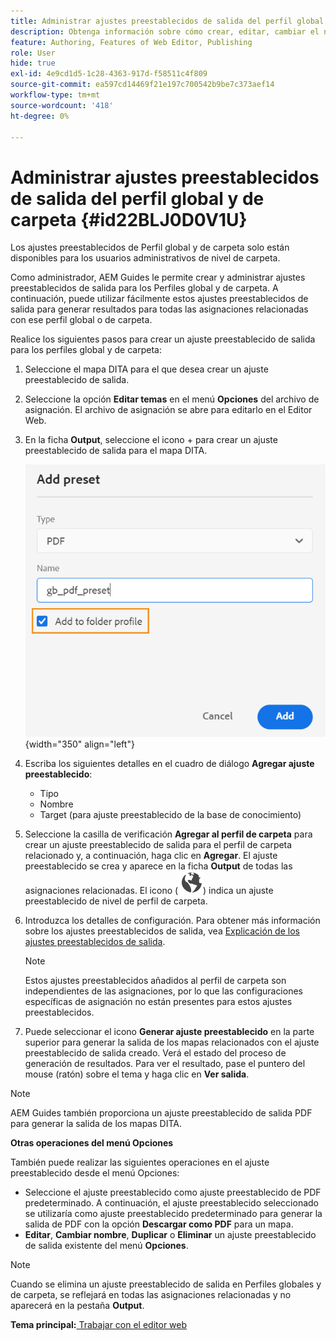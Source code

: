 ```yaml
---
title: Administrar ajustes preestablecidos de salida del perfil global y de carpeta
description: Obtenga información sobre cómo crear, editar, cambiar el nombre, duplicar y eliminar ajustes preestablecidos de salida de perfil global y de carpeta como usuarios administrativos en AEM Guides.
feature: Authoring, Features of Web Editor, Publishing
role: User
hide: true
exl-id: 4e9cd1d5-1c28-4363-917d-f58511c4f809
source-git-commit: ea597cd14469f21e197c700542b9be7c373aef14
workflow-type: tm+mt
source-wordcount: '418'
ht-degree: 0%

---
```


# Administrar ajustes preestablecidos de salida del perfil global y de carpeta {#id22BLJ0D0V1U}

Los ajustes preestablecidos de Perfil global y de carpeta solo están disponibles para los usuarios administrativos de nivel de carpeta.

Como administrador, AEM Guides le permite crear y administrar ajustes preestablecidos de salida para los Perfiles global y de carpeta. A continuación, puede utilizar fácilmente estos ajustes preestablecidos de salida para generar resultados para todas las asignaciones relacionadas con ese perfil global o de carpeta.

Realice los siguientes pasos para crear un ajuste preestablecido de salida para los perfiles global y de carpeta:

1. Seleccione el mapa DITA para el que desea crear un ajuste preestablecido de salida.
1. Seleccione la opción **Editar temas** en el menú **Opciones** del archivo de asignación. El archivo de asignación se abre para editarlo en el Editor Web.
1. En la ficha **Output**, seleccione el icono + para crear un ajuste preestablecido de salida para el mapa DITA.

   ![](images/add-global-output-preset.png){width="350" align="left"}

1. Escriba los siguientes detalles en el cuadro de diálogo **Agregar ajuste preestablecido**:
   - Tipo
   - Nombre
   - Target \(para ajuste preestablecido de la base de conocimiento\)
1. Seleccione la casilla de verificación **Agregar al perfil de carpeta** para crear un ajuste preestablecido de salida para el perfil de carpeta relacionado y, a continuación, haga clic en **Agregar**. El ajuste preestablecido se crea y aparece en la ficha **Output** de todas las asignaciones relacionadas. El icono \( ![](images/global-preset-icon.svg)\) indica un ajuste preestablecido de nivel de perfil de carpeta.
1. Introduzca los detalles de configuración. Para obtener más información sobre los ajustes preestablecidos de salida, vea [Explicación de los ajustes preestablecidos de salida](./generate-output-understand-presets.md).

   >[!NOTE]
   >
   > Estos ajustes preestablecidos añadidos al perfil de carpeta son independientes de las asignaciones, por lo que las configuraciones específicas de asignación no están presentes para estos ajustes preestablecidos.

1. Puede seleccionar el icono **Generar ajuste preestablecido** en la parte superior para generar la salida de los mapas relacionados con el ajuste preestablecido de salida creado. Verá el estado del proceso de generación de resultados. Para ver el resultado, pase el puntero del mouse (ratón) sobre el tema y haga clic en **Ver salida**.

>[!NOTE]
>
> AEM Guides también proporciona un ajuste preestablecido de salida PDF para generar la salida de los mapas DITA.

**Otras operaciones del menú Opciones**

También puede realizar las siguientes operaciones en el ajuste preestablecido desde el menú Opciones:

- Seleccione el ajuste preestablecido como ajuste preestablecido de PDF predeterminado. A continuación, el ajuste preestablecido seleccionado se utilizaría como ajuste preestablecido predeterminado para generar la salida de PDF con la opción **Descargar como PDF** para un mapa.
- **Editar**, **Cambiar nombre**, **Duplicar** o **Eliminar** un ajuste preestablecido de salida existente del menú **Opciones**.

>[!NOTE]
>
> Cuando se elimina un ajuste preestablecido de salida en Perfiles globales y de carpeta, se reflejará en todas las asignaciones relacionadas y no aparecerá en la pestaña **Output**.

**Tema principal:**&#x200B;[ Trabajar con el editor web](web-editor.md)
